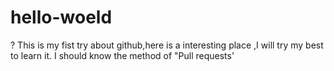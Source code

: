 # hello-woeld
?
This is my fist try about github,here is a interesting place ,I will try my best to learn it. 
I should know the method of "Pull requests'
